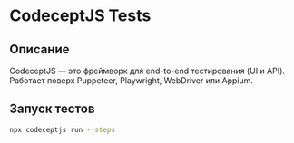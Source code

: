 # CodeceptJS Tests

## Описание
CodeceptJS — это фреймворк для end-to-end тестирования (UI и API).
Работает поверх Puppeteer, Playwright, WebDriver или Appium.

## Запуск тестов
```bash
npx codeceptjs run --steps
```